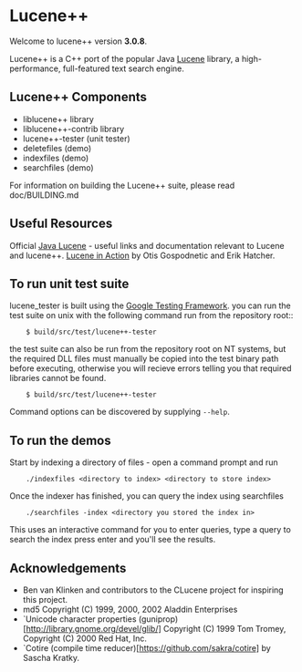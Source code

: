 Lucene++
==========

Welcome to lucene++ version **3.0.8**.

Lucene++ is a C++ port of the popular Java [Lucene](http://lucene.apache.org/)
library, a high-performance, full-featured text search engine.


Lucene++ Components
----------------

- liblucene++ library
- liblucene++-contrib library
- lucene++-tester (unit tester)
- deletefiles (demo)
- indexfiles (demo)
- searchfiles (demo)

For information on building the Lucene++ suite, please read doc/BUILDING.md


Useful Resources
----------------

Official [Java Lucene](http://lucene.apache.org/java/docs/index.html) - useful links and
documentation relevant to Lucene and lucene++. [Lucene in Action](https://www.amazon.com/dp/1932394281/)
by Otis Gospodnetic and Erik Hatcher.


To run unit test suite
----------------------

lucene_tester is built using the [Google Testing Framework](https://code.google.com/p/googletest/).
you can run the test suite on unix with the following command run from the
repository root::
```
    $ build/src/test/lucene++-tester
```

the test suite can also be run from the repository root on NT systems, but the required DLL
files must manually be copied into the test binary path before executing, otherwise you will
recieve errors telling you that required libraries cannot be found.
```
    $ build/src/test/lucene++-tester
```

Command options can be discovered by supplying `--help`.


To run the demos
----------------

Start by indexing a directory of files - open a command prompt and run
```
    ./indexfiles <directory to index> <directory to store index>
```
Once the indexer has finished, you can query the index using searchfiles
```
    ./searchfiles -index <directory you stored the index in>
```
This uses an interactive command for you to enter queries, type a query to search the index press enter and you'll see the results.


Acknowledgements
----------------

- Ben van Klinken and contributors to the CLucene project for inspiring this project.
- md5 Copyright (C) 1999, 2000, 2002 Aladdin Enterprises
- `Unicode character properties (guniprop)[http://library.gnome.org/devel/glib/] Copyright (C) 1999 Tom Tromey, Copyright (C) 2000 Red Hat, Inc.
- `Cotire (compile time reducer)[https://github.com/sakra/cotire] by Sascha Kratky.
